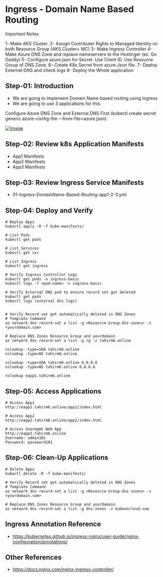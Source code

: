 # Ingress - Domain Name Based Routing

Important Notes

1- Make AKS Cluster. 
2- Assign Contributer Rights to Managed Identity on both Resource Group (AKS Cluster+ MC)
3- Make Ingress Controller 
4- Make Azure DNS Zone and replace nameservers to the Hostinger (ex. Go Daddy)
5- Configure azure.json for Secret. Use Client ID. Use Resource Group of DNS Zone. 
6- Create K8s Secret from azure.Json file. 
7- Deploy Externel DNS and check logs 
8- Deploy the Whole application 

## Step-01: Introduction
- We are going to implement Domain Name based routing using Ingress
- We are going to use 3 applications for this.

Configure Azure DNS Zone and External DNS First (kubectl create secret generic azure-config-file --from-file=azure.json)

[![Image](https://www.stacksimplify.com/course-images/azure-aks-ingress-domain-name-based-routing.png "Azure AKS Kubernetes - Masterclass")](https://www.udemy.com/course/aws-eks-kubernetes-masterclass-devops-microservices/?referralCode=257C9AD5B5AF8D12D1E1)

## Step-02: Review k8s Application Manifests
- App1 Manifests
- App2 Manifests
- App3 Manifests

## Step-03: Review Ingress Service Manifests
- 01-Ingress-DomainName-Based-Routing-app1-2-3.yml


## Step-04: Deploy and Verify
```t
# Deploy Apps
kubectl apply -R -f kube-manifests/

# List Pods
kubectl get pods

# List Services
kubectl get svc

# List Ingress
kubectl get ingress

# Verify Ingress Controller Logs
kubectl get pods -n ingress-basic
kubectl logs -f <pod-name> -n ingress-basic

# Verify External DNS pod to ensure record set got deleted
kubectl get pods
kubectl logs (external dns logs)


# Verify Record set got automatically deleted in DNS Zones
# Template Command
az network dns record-set a list -g <Resource-Group-dnz-zones> -z <yourdomain.com>

# Replace DNS Zones Resource Group and yourdomain
az network dns record-set a list -g rg -z tahirm6.online

nslookup -type=SOA tahirm6.online
nslookup -type=NS tahirm6.online

nslookup -type=SOA tahirm6.online 8.8.8.8
nslookup -type=NS tahirm6.online 8.8.8.8

nslookup eapp1.tahirm6.online
```

## Step-05: Access Applications
```t
# Access App1
http://eapp1.tahirm6.online/app1/index.html

# Access App2
http://eapp2.tahirm6.online/app2/index.html

# Access Usermgmt Web App
http://eapp3.tahirm6.online
Username: admin101
Password: password101

```

## Step-06: Clean-Up Applications
```t
# Delete Apps
kubectl delete -R -f kube-manifests/

# Verify Record set got automatically deleted in DNS Zones
# Template Command
az network dns record-set a list -g <Resource-Group-dnz-zones> -z <yourdomain.com>

# Replace DNS Zones Resource Group and yourdomain
az network dns record-set a list -g dns-zones -z kubeoncloud.com
```

## Ingress Annotation Reference
- https://kubernetes.github.io/ingress-nginx/user-guide/nginx-configuration/annotations/

## Other References
- https://docs.nginx.com/nginx-ingress-controller/

